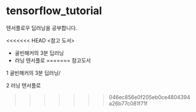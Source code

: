 # tensorflow_tutorial
텐서플로우 딥러닝을 공부합니다.

<<<<<<< HEAD
<참고 도서>

* 골빈해커의 3분 딥러닝
* 러닝 텐서플로
=======
참고도서

1 골빈해커의 3분 딥러닝/

2 러닝 텐서플로
>>>>>>> 046ec856e0f205eb0ce4804394a26b77c081f71f
